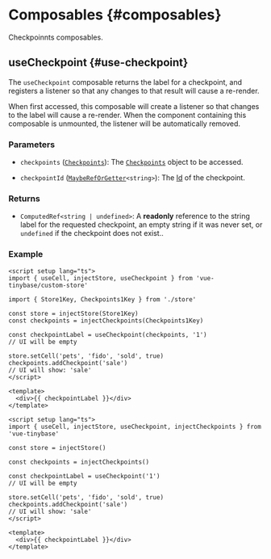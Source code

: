 # Composables {#composables}

Checkpoinnts composables.

## useCheckpoint {#use-checkpoint}

The `useCheckpoint` composable returns the label for a checkpoint, and registers a listener so that any changes to that result will cause a re-render.

When first accessed, this composable will create a listener so that changes to the label will cause a re-render. When the component containing this composable is unmounted, the listener will be automatically removed.

### Parameters

<div class="hide-default-store">

- `checkpoints` ([`Checkpoints`](https://tinybase.org/api/checkpoints/interfaces/checkpoints/checkpoints/)): The [`Checkpoints`](https://tinybase.org/api/checkpoints/interfaces/checkpoints/checkpoints/) object to be accessed.

</div>

- `checkpointId` ([`MaybeRefOrGetter`](https://vuejs.org/api/utility-types.html#maybereforgetter)`<string>`): The [Id](https://tinybase.org/api/common/type-aliases/identity/id/) of the checkpoint.

### Returns

- `ComputedRef<string | undefined>`: A **readonly** reference to the string label for the requested checkpoint, an empty string if it was never set, or `undefined` if the checkpoint does not exist..

### Example

<div class="hide-default-store">

```vue
<script setup lang="ts">
import { useCell, injectStore, useCheckpoint } from 'vue-tinybase/custom-store'

import { Store1Key, Checkpoints1Key } from './store'

const store = injectStore(Store1Key)
const checkpoints = injectCheckpoints(Checkpoints1Key)

const checkpointLabel = useCheckpoint(checkpoints, '1')
// UI will be empty

store.setCell('pets', 'fido', 'sold', true)
checkpoints.addCheckpoint('sale')
// UI will show: 'sale'
</script>

<template>
  <div>{{ checkpointLabel }}</div>
</template>
```

</div>

<div class="hide-custom-store">

```vue
<script setup lang="ts">
import { useCell, injectStore, useCheckpoint, injectCheckpoints } from 'vue-tinybase'

const store = injectStore()

const checkpoints = injectCheckpoints()

const checkpointLabel = useCheckpoint('1')
// UI will be empty

store.setCell('pets', 'fido', 'sold', true)
checkpoints.addCheckpoint('sale')
// UI will show: 'sale'
</script>

<template>
  <div>{{ checkpointLabel }}</div>
</template>
```

</div>
